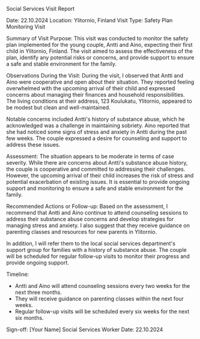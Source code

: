 Social Services Visit Report

Date: 22.10.2024
Location: Ylitornio, Finland
Visit Type: Safety Plan Monitoring Visit

Summary of Visit Purpose:
This visit was conducted to monitor the safety plan implemented for the young couple, Antti and Aino, expecting their first child in Ylitornio, Finland. The visit aimed to assess the effectiveness of the plan, identify any potential risks or concerns, and provide support to ensure a safe and stable environment for the family.

Observations During the Visit:
During the visit, I observed that Antti and Aino were cooperative and open about their situation. They reported feeling overwhelmed with the upcoming arrival of their child and expressed concerns about managing their finances and household responsibilities. The living conditions at their address, 123 Koulukatu, Ylitornio, appeared to be modest but clean and well-maintained.

Notable concerns included Antti's history of substance abuse, which he acknowledged was a challenge in maintaining sobriety. Aino reported that she had noticed some signs of stress and anxiety in Antti during the past few weeks. The couple expressed a desire for counseling and support to address these issues.

Assessment:
The situation appears to be moderate in terms of case severity. While there are concerns about Antti's substance abuse history, the couple is cooperative and committed to addressing their challenges. However, the upcoming arrival of their child increases the risk of stress and potential exacerbation of existing issues. It is essential to provide ongoing support and monitoring to ensure a safe and stable environment for the family.

Recommended Actions or Follow-up:
Based on the assessment, I recommend that Antti and Aino continue to attend counseling sessions to address their substance abuse concerns and develop strategies for managing stress and anxiety. I also suggest that they receive guidance on parenting classes and resources for new parents in Ylitornio.

In addition, I will refer them to the local social services department's support group for families with a history of substance abuse. The couple will be scheduled for regular follow-up visits to monitor their progress and provide ongoing support.

Timeline:
- Antti and Aino will attend counseling sessions every two weeks for the next three months.
- They will receive guidance on parenting classes within the next four weeks.
- Regular follow-up visits will be scheduled every six weeks for the next six months.

Sign-off: [Your Name]
Social Services Worker
Date: 22.10.2024